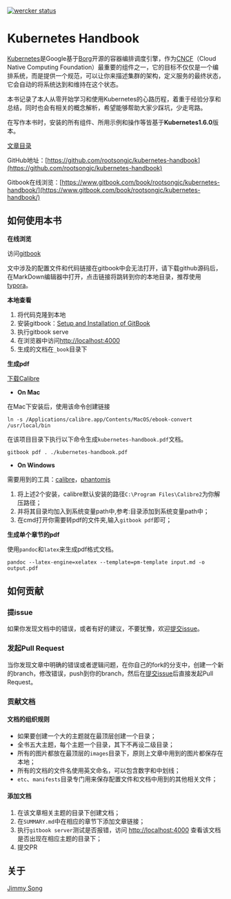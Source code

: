 [![wercker status](https://app.wercker.com/status/b8b69e593784e17ddcfd1286adfd8f3c/s/master "wercker status")](https://app.wercker.com/project/byKey/b8b69e593784e17ddcfd1286adfd8f3c)

# Kubernetes Handbook

[Kubernetes](http://kubernetes.io)是Google基于[Borg](https://research.google.com/pubs/pub43438.html)开源的容器编排调度引擎，作为[CNCF](http://cncf.io)（Cloud Native Computing Foundation）最重要的组件之一，它的目标不仅仅是一个编排系统，而是提供一个规范，可以让你来描述集群的架构，定义服务的最终状态，它会自动的将系统达到和维持在这个状态。

本书记录了本人从零开始学习和使用Kubernetes的心路历程，着重于经验分享和总结，同时也会有相关的概念解析，希望能够帮助大家少踩坑，少走弯路。

在写作本书时，安装的所有组件、所用示例和操作等皆基于**Kubernetes1.6.0**版本。

[文章目录](SUMMARY.md)

GitHub地址：[https://github.com/rootsongjc/kubernetes-handbook](https://github.com/rootsongjc/kubernetes-handbook)

Gitbook在线浏览：[https://www.gitbook.com/book/rootsongjc/kubernetes-handbook/](https://www.gitbook.com/book/rootsongjc/kubernetes-handbook/)

## 如何使用本书

**在线浏览**

访问[gitbook](https://www.gitbook.com/book/rootsongjc/kubernetes-handbook/)

文中涉及的配置文件和代码链接在gitbook中会无法打开，请下载github源码后，在MarkDown编辑器中打开，点击链接将跳转到你的本地目录，推荐使用[typora](www.typorai.o)。

**本地查看**

1. 将代码克隆到本地
2. 安装gitbook：[Setup and Installation of GitBook](https://github.com/GitbookIO/gitbook/blob/master/docs/setup.md)
3. 执行gitbook serve
4. 在浏览器中访问[http://localhost:4000](http://localhost:4000)
5. 生成的文档在`_book`目录下

**生成pdf**

[下载Calibre](http://calibre-ebook.com/download)

* **On Mac**

在Mac下安装后，使用该命令创建链接

```
ln -s /Applications/calibre.app/Contents/MacOS/ebook-convert /usr/local/bin
```

在该项目目录下执行以下命令生成`kubernetes-handbook.pdf`文档。

```
gitbook pdf . ./kubernetes-handbook.pdf
```

* **On Windows**

需要用到的工具：[calibre](http://calibre-ebook.com/)，[phantomjs](http://phantomjs.org/download.html)

1. 将上述2个安装，calibre默认安装的路径`C:\Program Files\Calibre2`为你解压路径；
2. 并将其目录均加入到系统变量path中,参考:目录添加到系统变量path中；
3. 在cmd打开你需要转pdf的文件夹,输入`gitbook pdf`即可；

**生成单个章节的pdf**

使用`pandoc`和`latex`来生成pdf格式文档。

```shell
pandoc --latex-engine=xelatex --template=pm-template input.md -o output.pdf
```

## 如何贡献

### 提issue

如果你发现文档中的错误，或者有好的建议，不要犹豫，欢迎[提交issue](https://github.com/rootsongjc/kubernetes-handbook/issues/new)。

### 发起Pull Request

当你发现文章中明确的错误或者逻辑问题，在你自己的fork的分支中，创建一个新的branch，修改错误，push到你的branch，然后在[提交issue](https://github.com/rootsongjc/kubernetes-handbook/issues/new)后直接发起Pull Request。

### 贡献文档

#### 文档的组织规则

* 如果要创建一个大的主题就在最顶层创建一个目录；
* 全书五大主题，每个主题一个目录，其下不再设二级目录；
* 所有的图片都放在最顶层的`images`目录下，原则上文章中用到的图片都保存在本地；
* 所有的文档的文件名使用英文命名，可以包含数字和中划线；
* `etc`、`manifests`目录专门用来保存配置文件和文档中用到的其他相关文件；

#### 添加文档

1. 在该文章相关主题的目录下创建文档；
2. 在`SUMMARY.md`中在相应的章节下添加文章链接；
3. 执行`gitbook server`测试是否报错，访问 [http://localhost:4000](http://localhost:4000) 查看该文档是否出现在相应主题的目录下；
4. 提交PR

## 关于

[Jimmy Song](http://rootsongjc.github.io/about)

